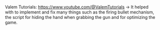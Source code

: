 Valem Tutorials: https://www.youtube.com/@ValemTutorials -> It helped with to implement and fix many things such as the firing bullet mechanism, the script for hiding the hand when grabbing the gun and for optimizing the game.
